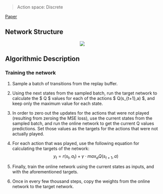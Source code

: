 > Action space: Discrete

[Paper](https://www.cs.toronto.edu/~vmnih/docs/dqn.pdf)

## Network Structure

<p style="text-align: center;">

<img src="..\..\design_imgs\dqn.png">

</p>



## Algorithmic Description

### Training the network

1. Sample a batch of transitions from the replay buffer. 
2. Using the next states from the sampled batch, run the target network to calculate the $ Q $ values for each of the actions $ Q(s_{t+1},a) $, and keep only the maximum value for each state. 
3. In order to zero out the updates for the actions that were not played (resulting from zeroing the MSE loss), use the current states from the sampled batch, and run the online network to get the current Q values predictions. Set those values as the targets for the actions that were not actually played. 
4. For each action that was played, use the following equation for calculating the targets of the network:​                                                         $$ y_t=r(s_t,a_t)+γ\cdot max_a {Q(s_{t+1},a)} $$ 


5. Finally, train the online network using the current states as inputs, and with the aforementioned targets. 
6. Once in every few thousand steps, copy the weights from the online network to the target network.